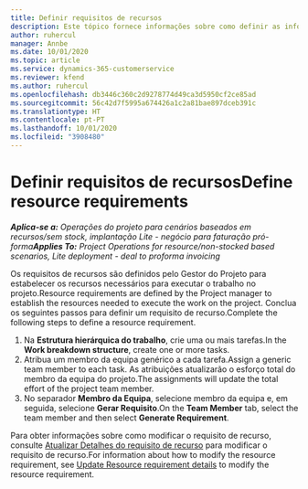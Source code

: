 ```yaml
---
title: Definir requisitos de recursos
description: Este tópico fornece informações sobre como definir as informações de requisitos de recursos.
author: ruhercul
manager: Annbe
ms.date: 10/01/2020
ms.topic: article
ms.service: dynamics-365-customerservice
ms.reviewer: kfend
ms.author: ruhercul
ms.openlocfilehash: db3446c360c2d9278774d49ca3d5950cf2ce85ad
ms.sourcegitcommit: 56c42d7f5995a674426a1c2a81bae897dceb391c
ms.translationtype: HT
ms.contentlocale: pt-PT
ms.lasthandoff: 10/01/2020
ms.locfileid: "3908480"
---
```

# <a name="define-resource-requirements"></a><span data-ttu-id="5fa46-103">Definir requisitos de recursos</span><span class="sxs-lookup"><span data-stu-id="5fa46-103">Define resource requirements</span></span>

<span data-ttu-id="5fa46-104">_**Aplica-se a:** Operações do projeto para cenários baseados em recursos/sem stock, implantação Lite - negócio para faturação pró-forma_</span><span class="sxs-lookup"><span data-stu-id="5fa46-104">_**Applies To:** Project Operations for resource/non-stocked based scenarios, Lite deployment - deal to proforma invoicing_</span></span>

<span data-ttu-id="5fa46-105">Os requisitos de recursos são definidos pelo Gestor do Projeto para estabelecer os recursos necessários para executar o trabalho no projeto.</span><span class="sxs-lookup"><span data-stu-id="5fa46-105">Resource requirements are defined by the Project manager to establish the resources needed to execute the work on the project.</span></span> <span data-ttu-id="5fa46-106">Conclua os seguintes passos para definir um requisito de recurso.</span><span class="sxs-lookup"><span data-stu-id="5fa46-106">Complete the following steps to define a resource requirement.</span></span>

1.  <span data-ttu-id="5fa46-107">Na **Estrutura hierárquica do trabalho**, crie uma ou mais tarefas.</span><span class="sxs-lookup"><span data-stu-id="5fa46-107">In the **Work breakdown structure**, create one or more tasks.</span></span>
2.  <span data-ttu-id="5fa46-108">Atribua um membro da equipa genérico a cada tarefa.</span><span class="sxs-lookup"><span data-stu-id="5fa46-108">Assign a generic team member to each task.</span></span> <span data-ttu-id="5fa46-109">As atribuições atualizarão o esforço total do membro da equipa do projeto.</span><span class="sxs-lookup"><span data-stu-id="5fa46-109">The assignments will update the total effort of the project team member.</span></span>
3.  <span data-ttu-id="5fa46-110">No separador **Membro da Equipa**, selecione membro da equipa e, em seguida, selecione **Gerar Requisito**.</span><span class="sxs-lookup"><span data-stu-id="5fa46-110">On the **Team Member** tab, select the team member and then select **Generate Requirement**.</span></span>

<span data-ttu-id="5fa46-111">Para obter informações sobre como modificar o requisito de recurso, consulte [Atualizar Detalhes do requisito de recurso](define-resource-requirements.md) para modificar o requisito de recurso.</span><span class="sxs-lookup"><span data-stu-id="5fa46-111">For information about how to modify the resource requirement, see [Update Resource requirement details](define-resource-requirements.md) to modify the resource requirement.</span></span>